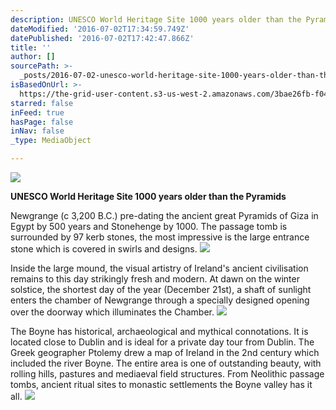 ```yaml
---
description: UNESCO World Heritage Site 1000 years older than the Pyramids
dateModified: '2016-07-02T17:34:59.749Z'
datePublished: '2016-07-02T17:42:47.866Z'
title: ''
author: []
sourcePath: >-
  _posts/2016-07-02-unesco-world-heritage-site-1000-years-older-than-the-pyramid.md
isBasedOnUrl: >-
  https://the-grid-user-content.s3-us-west-2.amazonaws.com/3bae26fb-f041-4348-bd8f-79e9e57727e5.jpg
starred: false
inFeed: true
hasPage: false
inNav: false
_type: MediaObject

---
```

![](https://the-grid-user-content.s3-us-west-2.amazonaws.com/3bae26fb-f041-4348-bd8f-79e9e57727e5.jpg)

**UNESCO World Heritage Site 1000 years older than the Pyramids**

Newgrange (c 3,200 B.C.) pre-dating the ancient great Pyramids of Giza in Egypt by 500 years and Stonehenge by 1000\. The passage tomb is surrounded by 97 kerb stones, the most impressive is the large entrance stone which is covered in swirls and designs.
![](https://the-grid-user-content.s3-us-west-2.amazonaws.com/c090392a-49af-4856-94d5-4c6d533420c1.jpg)

Inside the large mound, the visual artistry of Ireland's ancient civilisation remains to this day strikingly fresh and modern. At dawn on the winter solstice, the shortest day of the year (December 21st), a shaft of sunlight enters the chamber of Newgrange through a specially designed opening over the doorway which illuminates the Chamber.
![](https://the-grid-user-content.s3-us-west-2.amazonaws.com/6542a156-ddba-46c2-bc89-26942b554238.jpg)

The Boyne has historical, archaeological and mythical connotations. It is located close to Dublin and is ideal for a private day tour from Dublin. The Greek geographer Ptolemy drew a map of Ireland in the 2nd century which included the river Boyne. The entire area is one of outstanding beauty, with rolling hills, pastures and mediaeval field structures. From Neolithic passage tombs, ancient ritual sites to monastic settlements the Boyne valley has it all.
![](https://the-grid-user-content.s3-us-west-2.amazonaws.com/7438379c-3a32-4976-a88a-12084257452b.jpg)
